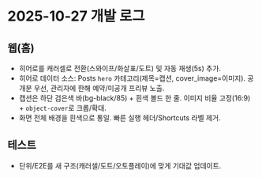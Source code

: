 # 2025-10-27 개발 로그

## 웹(홈)
- 히어로를 캐러셀로 전환(스와이프/화살표/도트) 및 자동 재생(5s) 추가.
- 히어로 데이터 소스: Posts `hero` 카테고리(제목=캡션, cover_image=이미지). 공개분 우선, 관리자에 한해 예약/미공개 프리뷰 노출.
- 캡션은 하단 검은색 바(bg-black/85) + 흰색 볼드 한 줄. 이미지 비율 고정(16:9) + `object-cover`로 크롭/확대.
- 화면 전체 배경을 흰색으로 통일. 빠른 실행 헤더/Shortcuts 라벨 제거.

## 테스트
- 단위/E2E를 새 구조(캐러셀/도트/오토플레이)에 맞게 기대값 업데이트.

